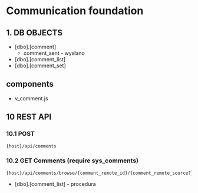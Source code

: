 # Communication foundation

## 1. DB OBJECTS


- [dbo].[comment]
  - comment_sent - wysłano
- [dbo].[comment_list] 
- [dbo].[comment_set]

## components

- v_comment.js

## 10 REST API

### 10.1 POST

```http
{host}/api/comments
```

### 10.2 GET Comments (require sys_comments)

```http
{host}/api/comments/browse/{comment_remote_id}/{comment_remote_source?}
```

- [dbo].[comment_list] - procedura 





